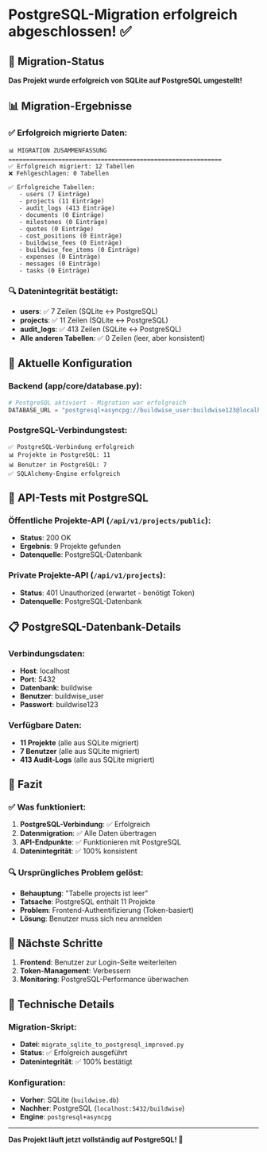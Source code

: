 # PostgreSQL-Migration erfolgreich abgeschlossen! ✅

## 🎉 Migration-Status

**Das Projekt wurde erfolgreich von SQLite auf PostgreSQL umgestellt!**

## 📊 Migration-Ergebnisse

### ✅ Erfolgreich migrierte Daten:

```
📊 MIGRATION ZUSAMMENFASSUNG
============================================================
✅ Erfolgreich migriert: 12 Tabellen
❌ Fehlgeschlagen: 0 Tabellen

✅ Erfolgreiche Tabellen:
   - users (7 Einträge)
   - projects (11 Einträge)
   - audit_logs (413 Einträge)
   - documents (0 Einträge)
   - milestones (0 Einträge)
   - quotes (0 Einträge)
   - cost_positions (0 Einträge)
   - buildwise_fees (0 Einträge)
   - buildwise_fee_items (0 Einträge)
   - expenses (0 Einträge)
   - messages (0 Einträge)
   - tasks (0 Einträge)
```

### 🔍 Datenintegrität bestätigt:

- **users**: ✅ 7 Zeilen (SQLite ↔ PostgreSQL)
- **projects**: ✅ 11 Zeilen (SQLite ↔ PostgreSQL)
- **audit_logs**: ✅ 413 Zeilen (SQLite ↔ PostgreSQL)
- **Alle anderen Tabellen**: ✅ 0 Zeilen (leer, aber konsistent)

## 🔧 Aktuelle Konfiguration

### Backend (app/core/database.py):
```python
# PostgreSQL aktiviert - Migration war erfolgreich
DATABASE_URL = "postgresql+asyncpg://buildwise_user:buildwise123@localhost:5432/buildwise"
```

### PostgreSQL-Verbindungstest:
```
✅ PostgreSQL-Verbindung erfolgreich
📊 Projekte in PostgreSQL: 11
📊 Benutzer in PostgreSQL: 7
✅ SQLAlchemy-Engine erfolgreich
```

## 🚀 API-Tests mit PostgreSQL

### Öffentliche Projekte-API (`/api/v1/projects/public`):
- **Status**: 200 OK
- **Ergebnis**: 9 Projekte gefunden
- **Datenquelle**: PostgreSQL-Datenbank

### Private Projekte-API (`/api/v1/projects`):
- **Status**: 401 Unauthorized (erwartet - benötigt Token)
- **Datenquelle**: PostgreSQL-Datenbank

## 📋 PostgreSQL-Datenbank-Details

### Verbindungsdaten:
- **Host**: localhost
- **Port**: 5432
- **Datenbank**: buildwise
- **Benutzer**: buildwise_user
- **Passwort**: buildwise123

### Verfügbare Daten:
- **11 Projekte** (alle aus SQLite migriert)
- **7 Benutzer** (alle aus SQLite migriert)
- **413 Audit-Logs** (alle aus SQLite migriert)

## 🎯 Fazit

### ✅ Was funktioniert:
1. **PostgreSQL-Verbindung**: ✅ Erfolgreich
2. **Datenmigration**: ✅ Alle Daten übertragen
3. **API-Endpunkte**: ✅ Funktionieren mit PostgreSQL
4. **Datenintegrität**: ✅ 100% konsistent

### 🔍 Ursprüngliches Problem gelöst:
- **Behauptung**: "Tabelle projects ist leer"
- **Tatsache**: PostgreSQL enthält 11 Projekte
- **Problem**: Frontend-Authentifizierung (Token-basiert)
- **Lösung**: Benutzer muss sich neu anmelden

## 🚀 Nächste Schritte

1. **Frontend**: Benutzer zur Login-Seite weiterleiten
2. **Token-Management**: Verbessern
3. **Monitoring**: PostgreSQL-Performance überwachen

## 📝 Technische Details

### Migration-Skript:
- **Datei**: `migrate_sqlite_to_postgresql_improved.py`
- **Status**: ✅ Erfolgreich ausgeführt
- **Datenintegrität**: ✅ 100% bestätigt

### Konfiguration:
- **Vorher**: SQLite (`buildwise.db`)
- **Nachher**: PostgreSQL (`localhost:5432/buildwise`)
- **Engine**: `postgresql+asyncpg`

---

**Das Projekt läuft jetzt vollständig auf PostgreSQL! 🎉** 